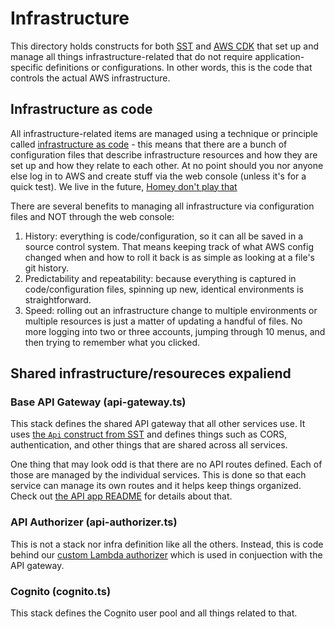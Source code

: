 # Infrastructure

This directory holds constructs for both [SST](https://sst.dev/chapters/what-is-sst.html) and [AWS CDK](https://sst.dev/chapters/what-is-aws-cdk.html) that set up and manage all things infrastructure-related that do not require application-specific definitions or configurations. In other words, this is the code that controls the actual AWS infrastructure.


## Infrastructure as code

All infrastructure-related items are managed using a technique or principle called [infrastructure as code](https://searchitoperations.techtarget.com/definition/Infrastructure-as-Code-IAC) - this means that there are a bunch of configuration files that describe infrastructure resources and how they are set up and how they relate to each other. At no point should you nor anyone else log in to AWS and create stuff via the web console (unless it's for a quick test). We live in the future, [Homey don't play that](https://youtu.be/YxYvzVxJtYM)

There are several benefits to managing all infrastructure via configuration files and NOT through the web console:

1. History: everything is code/configuration, so it can all be saved in a source control system. That means keeping track of what AWS config changed when and how to roll it back is as simple as looking at a file's git history.
2. Predictability and repeatability: because everything is captured in code/configuration files, spinning up new, identical environments is straightforward.
3. Speed: rolling out an infrastructure change to multiple environments or multiple resources is just a matter of updating a handful of files. No more logging into two or three accounts, jumping through 10 menus, and then trying to remember what you clicked.


## Shared infrastructure/resoureces expaliend

### Base API Gateway (api-gateway.ts)
This stack defines the shared API gateway that all other services use. It uses [the `Api` construct from SST](https://docs.sst.dev/constructs/Api) and defines things such as CORS, authentication, and other things that are shared across all services.

One thing that may look odd is that there are no API routes defined. Each of those are managed by the individual services. This is done so that each service can manage its own routes and it helps keep things organized. Check out [the API app README](../apps/api/README.md) for details about that.

### API Authorizer (api-authorizer.ts)
This is not a stack nor infra definition like all the others. Instead, this is code behind our [custom Lambda authorizer](https://docs.aws.amazon.com/apigateway/latest/developerguide/apigateway-use-lambda-authorizer.html) which is used in conjuection with the API gateway. 

### Cognito (cognito.ts)
This stack defines the Cognito user pool and all things related to that.